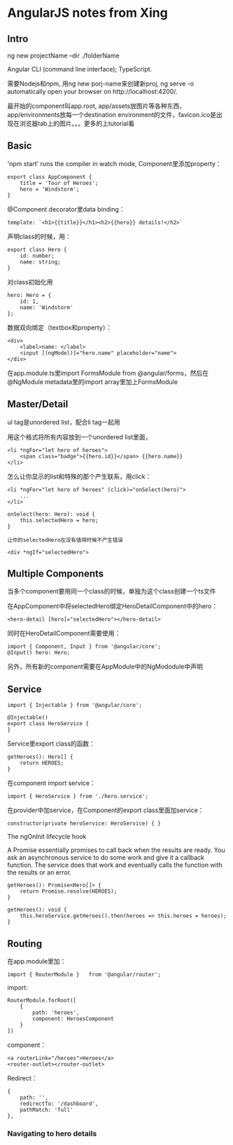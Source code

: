 AngularJS notes from Xing
=========================

## Intro

ng new projectName –dir ./folderName

Angular CLI (command line interface); TypeScript.

需要Nodejs和npm, 用ng new porj-name来创建新proj, ng serve -o automatically open your browser on http://localhost:4200/.

最开始的component叫app.root, app/assets放图片等各种东西，app/environments放每一个destination environment的文件，favicon.ico是出现在浏览器tab上的图片。。。更多的上tutorial看

## Basic

'npm start' runs the compiler in watch mode, Component里添加property：

	export class AppComponent {
		title = 'Tour of Heroes';
  		hero = 'Windstorm';
	}

@Component decorator里data binding：

	template: `<h1>{{title}}</h1><h2>{{hero}} details!</h2>`

声明class的时候，用：

	export class Hero {
  		id: number;
  		name: string;
	}

对class初始化用

	hero: Hero = {
  		id: 1,
  		name: 'Windstorm'
	};

数据双向绑定（textbox和property）：

	<div>
  		<label>name: </label>
  		<input [(ngModel)]="hero.name" placeholder="name">
	</div>

在app.module.ts里import FormsModule from @angular/forms，然后在@NgModule metadata里的import array里加上FormsModule

## Master/Detail

ul tag是unordered list，配合li tag一起用

用这个格式将所有内容放到一个unordered list里面，

	<li *ngFor="let hero of heroes">
		<span class="badge">{{hero.id}}</span> {{hero.name}}
	</li>


怎么让你显示的list和特殊的那个产生联系，用click：

	<li *ngFor="let hero of heroes" (click)="onSelect(hero)">
		...
	</li>

	onSelect(hero: Hero): void {
  		this.selectedHero = hero;
	}

	让你的selectedHero在没有值得时候不产生错误

	<div *ngIf="selectedHero">

## Multiple Components

当多个component要用同一个class的时候，单独为这个class创建一个ts文件

在AppComponent中将selectedHero绑定HeroDetailComponent中的hero：

	<hero-detail [hero]="selectedHero"></hero-detail>

同时在HeroDetailComponent需要使用：

	import { Component, Input } from '@angular/core';
	@Input() hero: Hero;

另外，所有新的component需要在AppModule中的NgMododule中声明

## Service

	import { Injectable } from '@angular/core';

	@Injectable()
	export class HeroService {
	}

Service里export class的函数：

	getHeroes(): Hero[] {
    	return HEROES;
	}

在component import service：

	import { HeroService } from './hero.service';

在provider中加service，在Component的export class里面加service：

	constructor(private heroService: HeroService) { }

The ngOnInit lifecycle hook

A Promise essentially promises to call back when the results are ready. You ask an asynchronous service to do some work and give it a callback function. The service does that work and eventually calls the function with the results or an error.

	getHeroes(): Promise<Hero[]> {
  		return Promise.resolve(HEROES);
	}

	getHeroes(): void {
  		this.heroService.getHeroes().then(heroes => this.heroes = heroes);
	}

## Routing

在app.module里加：

	import { RouterModule }   from '@angular/router';

import:

	RouterModule.forRoot([
  		{
    		path: 'heroes',
    		component: HeroesComponent
  		}
	])

component：

	<a routerLink="/heroes">Heroes</a>
	<router-outlet></router-outlet>

Redirect：

	{
  		path: '',
  		redirectTo: '/dashboard',
  		pathMatch: 'full'
	},

### Navigating to hero details



















